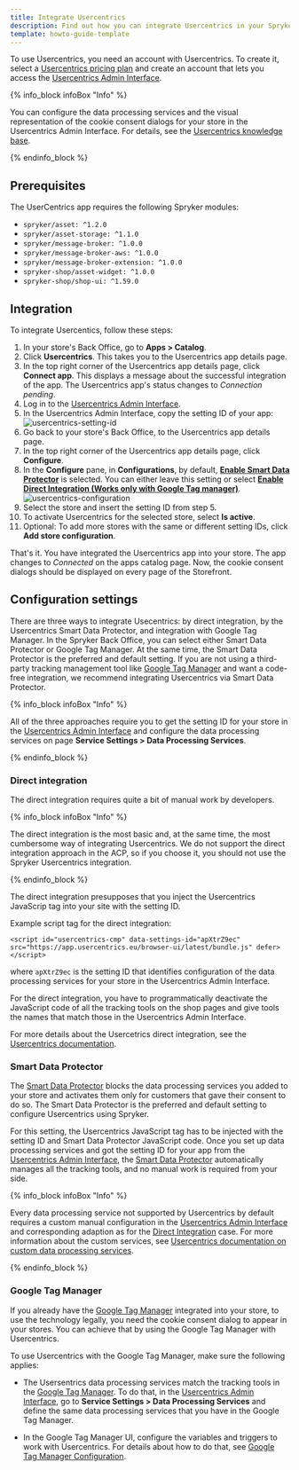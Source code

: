 ```yaml
---
title: Integrate Usercentrics
description: Find out how you can integrate Usercentrics in your Spryker shop
template: howto-guide-template
---
```

To use Usercentrics, you need an account with Usercentrics. To create it, select a [Usercentrics pricing plan](https://usercentrics.com/pricing/) and create an account that lets you access the [Usercentrics Admin Interface](https://admin.usercentrics.eu/).

{% info_block infoBox "Info" %}

You can configure the data processing services and the visual representation of the cookie consent dialogs for your store in the Usercentrics Admin Interface. For details, see the [Usercentrics knowledge base](https://usercentrics.atlassian.net/servicedesk/customer/portals).

{% endinfo_block %}

## Prerequisites

The UserCentrics app requires the following Spryker modules:

* `spryker/asset: ^1.2.0`
* `spryker/asset-storage: ^1.1.0`
* `spryker/message-broker: ^1.0.0`
* `spryker/message-broker-aws: ^1.0.0`
* `spryker/message-broker-extension: ^1.0.0`
* `spryker-shop/asset-widget: ^1.0.0`
* `spryker-shop/shop-ui: ^1.59.0`

## Integration

To integrate Usercentics, follow these steps:

1. In your store's Back Office, go to **Apps&nbsp;<span aria-label="and then">></span> Catalog**.
2. Click **Usercentrics**.
   This takes you to the Usercentrics app details page.
3. In the top right corner of the Usercentrics app details page, click **Connect app**.
   This displays a message about the successful integration of the app. The Usercentrics app's status changes to *Connection pending*.   
4. Log in to the [Usercentrics Admin Interface](https://admin.usercentrics.eu/).
5. In the Usercentrics Admin Interface, copy the setting ID of your app:
   ![usercentrics-setting-id](https://spryker.s3.eu-central-1.amazonaws.com/docs/aop/user/apps/usercentrics/usercentrics-setting-id.png)
6. Go back to your store's Back Office, to the Usercentrics app details page.
7. In the top right corner of the Usercentrics app details page, click **Configure**.
8. In the **Configure** pane, in **Configurations**, by default, **[Enable Smart Data Protector](#smart-data-protector)** is selected. You can either leave this setting or select **[Enable Direct Integration (Works only with Google Tag manager)](#google-tag-manager)**.
![usercentrics-configuration](https://spryker.s3.eu-central-1.amazonaws.com/docs/pbc/all/usercentrics/usercentrics/integrate-usercentrics/usercentrics-configuration.png)
9. Select the store and insert the setting ID from step 5.
10. To activate Usercentrics for the selected store, select **Is active**.
11. Optional: To add more stores with the same or different setting IDs, click **Add store configuration**.

That's it. You have integrated the Usercentrics app into your store. The app changes to *Connected* on the apps catalog page. Now, the cookie consent dialogs should be displayed on every page of the Storefront.

## Configuration settings

There are three ways to integrate Usecentrics: by direct integration, by the Usercentrics Smart Data Protector, and integration with Google Tag Manager. In the Spryker Back Office, you can select either Smart Data Protector or Google Tag Manager. At the same time, the Smart Data Protector is the preferred and default setting. If you are not using a third-party tracking management tool like [Google Tag Manager](https://developers.google.com/tag-platform/tag-manager) and want a code-free integration, we recommend integrating Usercentrics via Smart Data Protector.

{% info_block infoBox "Info" %}

All of the three approaches require you to get the setting ID for your store in the [Usercentrics Admin Interface](https://admin.usercentrics.eu/) and configure the data processing services on page **Service Settings&nbsp;<span aria-label="and then">></span> Data Processing Services**.

{% endinfo_block %}

### Direct integration

The direct integration requires quite a bit of manual work by developers.

{% info_block infoBox "Info" %}

The direct integration is the most basic and, at the same time, the most cumbersome way of integrating Usercentrics. We do not support the direct integration approach in the ACP, so if you choose it, you should not use the Spryker Usercentrics integration.

{% endinfo_block %}

The direct integration presupposes that you inject the Usercentrics JavaScrip tag into your site with the setting ID.

Example script tag for the direct integration:

```
<script id="usercentrics-cmp" data-settings-id="apXtrZ9ec" src="https://app.usercentrics.eu/browser-ui/latest/bundle.js" defer></script>
```

where `apXtrZ9ec` is the setting ID that identifies configuration of the data processing services for your store in the Usercentrics Admin Interface.

For the direct integration, you have to programmatically deactivate the JavaScript code of all the tracking tools on the shop pages and give tools the names that match those in the Usercentrics Admin Interface.

For more details about the Usercetrics direct integration, see the [Usercentrics documentation](https://docs.usercentrics.com/#/direct-implementation-guide).

### Smart Data Protector

The [Smart Data Protector](https://docs.usercentrics.com/#/smart-data-protector) blocks the data processing services you added to your store and activates them only for customers that gave their consent to do so. The Smart Data Protector is the preferred and default setting to configure Usercentrics using Spryker.

For this setting, the Usercentrics JavaScript tag has to be injected with the setting ID and Smart Data Protector JavaScript code. Once you set up data processing services and got the setting ID for your app from the [Usercentrics Admin Interface](https://admin.usercentrics.eu/), the [Smart Data Protector](https://docs.usercentrics.com/#/smart-data-protector) automatically manages all the tracking tools, and no manual work is required from your side.

{% info_block infoBox "Info" %}

Every data processing service not supported by Usercentrics by default requires a custom manual configuration in the [Usercentrics Admin Interface](https://admin.usercentrics.eu/) and corresponding adaption as for the [Direct Integration](#direct-integration) case. For more information about the custom services, see [Usercentrics documentation on custom data processing services](https://usercentrics.atlassian.net/servicedesk/customer/portal/2/article/185794627).

{% endinfo_block %}

### Google Tag Manager

If you already have the [Google Tag Manager](https://developers.google.com/tag-platform/tag-manager) integrated into your store, to use the technology legally, you need the cookie consent dialog to appear in your stores. You can achieve that by using the Google Tag Manager with Usercentrics.

To use Usercentrics with the Google Tag Manager, make sure the following applies:

- The Usersentrics data processing services match the tracking tools in the [Google Tag Manager](https://developers.google.com/tag-platform/tag-manager). To do that, in the [Usercentrics Admin Interface](https://admin.usercentrics.eu/), go to **Service Settings&nbsp;<span aria-label="and then">></span> Data Processing Services** and define the same data processing services that you have in the Google Tag Manager.

- In the Google Tag Manager UI, configure the variables and triggers to work with Usercentrics. For details about how to do that, see [Google Tag Manager Configuration](https://docs.usercentrics.com/#/browser-sdk-google-tag-manager-configuration).